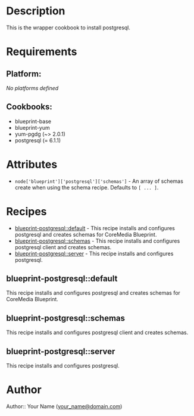 # Description

This is the wrapper cookbook to install postgresql.



# Requirements

## Platform:

*No platforms defined*

## Cookbooks:

* blueprint-base
* blueprint-yum
* yum-pgdg (~> 2.0.1)
* postgresql (= 6.1.1)

# Attributes

* `node['blueprint']['postgresql']['schemas']` - An array of schemas create when using the schema recipe. Defaults to `[ ... ]`.

# Recipes

* [blueprint-postgresql::default](#blueprint-postgresqldefault) - This recipe installs and configures postgresql and creates schemas for CoreMedia Blueprint.
* [blueprint-postgresql::schemas](#blueprint-postgresqlschemas) - This recipe installs and configures postgresql client and creates schemas.
* [blueprint-postgresql::server](#blueprint-postgresqlserver) - This recipe installs and configures postgresql.

## blueprint-postgresql::default

This recipe installs and configures postgresql and creates schemas for CoreMedia Blueprint.

## blueprint-postgresql::schemas

This recipe installs and configures postgresql client and creates schemas.

## blueprint-postgresql::server

This recipe installs and configures postgresql.

# Author

Author:: Your Name (<your_name@domain.com>)
